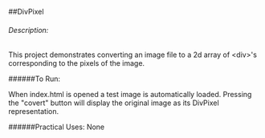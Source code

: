 ##DivPixel

###### Description:
This project demonstrates converting an image file to a 2d array of <div\>'s corresponding to the pixels of the image.

######To Run:

When index.html is opened a test image is automatically loaded. Pressing the "covert" button will display the original image as its DivPixel representation.

######Practical Uses:
None